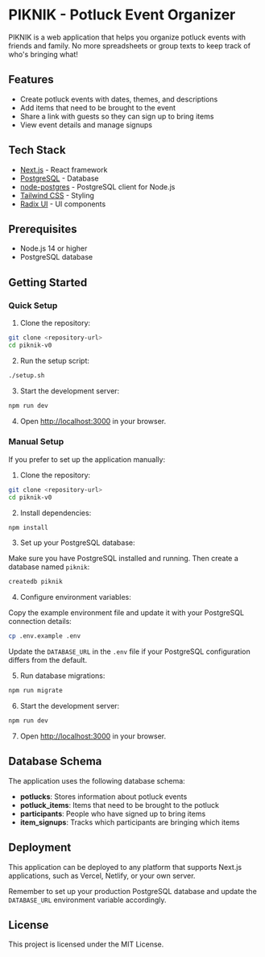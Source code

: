 # PIKNIK - Potluck Event Organizer

PIKNIK is a web application that helps you organize potluck events with friends and family. No more spreadsheets or group texts to keep track of who's bringing what!

## Features

- Create potluck events with dates, themes, and descriptions
- Add items that need to be brought to the event
- Share a link with guests so they can sign up to bring items
- View event details and manage signups

## Tech Stack

- [Next.js](https://nextjs.org/) - React framework
- [PostgreSQL](https://www.postgresql.org/) - Database
- [node-postgres](https://node-postgres.com/) - PostgreSQL client for Node.js
- [Tailwind CSS](https://tailwindcss.com/) - Styling
- [Radix UI](https://www.radix-ui.com/) - UI components

## Prerequisites

- Node.js 14 or higher
- PostgreSQL database

## Getting Started

### Quick Setup

1. Clone the repository:

```bash
git clone <repository-url>
cd piknik-v0
```

2. Run the setup script:

```bash
./setup.sh
```

3. Start the development server:

```bash
npm run dev
```

4. Open [http://localhost:3000](http://localhost:3000) in your browser.

### Manual Setup

If you prefer to set up the application manually:

1. Clone the repository:

```bash
git clone <repository-url>
cd piknik-v0
```

2. Install dependencies:

```bash
npm install
```

3. Set up your PostgreSQL database:

Make sure you have PostgreSQL installed and running. Then create a database named `piknik`:

```bash
createdb piknik
```

4. Configure environment variables:

Copy the example environment file and update it with your PostgreSQL connection details:

```bash
cp .env.example .env
```

Update the `DATABASE_URL` in the `.env` file if your PostgreSQL configuration differs from the default.

5. Run database migrations:

```bash
npm run migrate
```

6. Start the development server:

```bash
npm run dev
```

7. Open [http://localhost:3000](http://localhost:3000) in your browser.

## Database Schema

The application uses the following database schema:

- **potlucks**: Stores information about potluck events
- **potluck_items**: Items that need to be brought to the potluck
- **participants**: People who have signed up to bring items
- **item_signups**: Tracks which participants are bringing which items

## Deployment

This application can be deployed to any platform that supports Next.js applications, such as Vercel, Netlify, or your own server.

Remember to set up your production PostgreSQL database and update the `DATABASE_URL` environment variable accordingly.

## License

This project is licensed under the MIT License. 